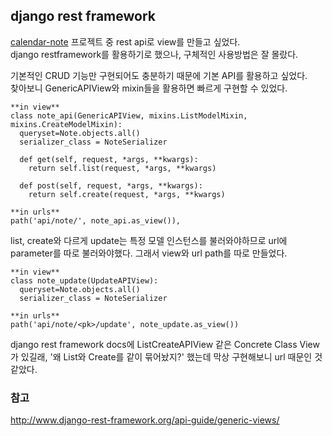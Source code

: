 ## django rest framework
[calendar-note](https://github.com/jmpark6846/calendar-note) 프로젝트 중 rest api로 view를 만들고 싶었다.  
django restframework를 활용하기로 했으나, 구체적인 사용방법은 잘 몰랐다.  
 
기본적인 CRUD 기능만 구현되어도 충분하기 때문에 기본 API를 활용하고 싶었다.  
찾아보니 GenericAPIView와 mixin들을 활용하면 빠르게 구현할 수 있었다.  

    **in view**
    class note_api(GenericAPIView, mixins.ListModelMixin, mixins.CreateModelMixin):
      queryset=Note.objects.all()
      serializer_class = NoteSerializer

      def get(self, request, *args, **kwargs):
        return self.list(request, *args, **kwargs)

      def post(self, request, *args, **kwargs):
        return self.create(request, *args, **kwargs)

	**in urls**
    path('api/note/', note_api.as_view()),

list, create와 다르게 update는 특정 모델 인스턴스를 불러와야하므로 url에 parameter를 따로 불러와야했다.
그래서 view와 url path를 따로 만들었다.

	**in view**
    class note_update(UpdateAPIView):
      queryset=Note.objects.all()
      serializer_class = NoteSerializer

	**in urls**
    path('api/note/<pk>/update', note_update.as_view())
    
django rest framework docs에 ListCreateAPIView 같은 Concrete Class View 가 있길래, '왜 List와 Create를 같이 묶어놨지?' 했는데 막상 구현해보니 url 때문인 것 같았다. 

### 참고
http://www.django-rest-framework.org/api-guide/generic-views/

